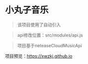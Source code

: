 # 小丸子音乐

>该项目使用了自动引入

>api修改位置：src/modules/api.js

>项目基于neteaseCloudMusicApi

项目预览：https://xwzkj.github.io